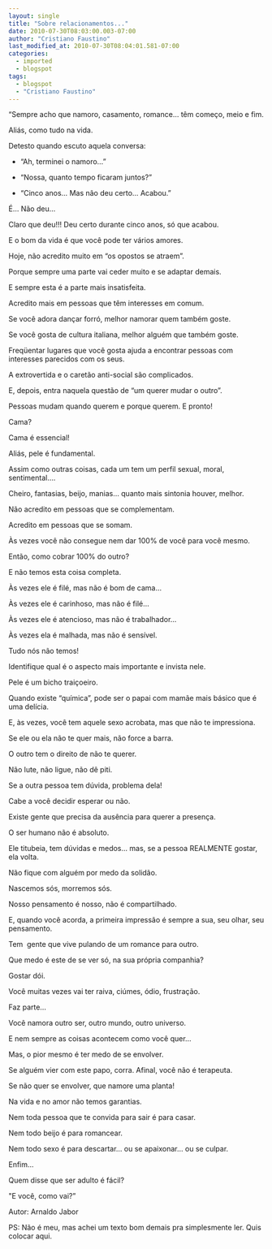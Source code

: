 ```yaml
---
layout: single
title: "Sobre relacionamentos..."
date: 2010-07-30T08:03:00.003-07:00
author: "Cristiano Faustino"
last_modified_at: 2010-07-30T08:04:01.581-07:00
categories:
  - imported
  - blogspot
tags:
  - blogspot
  - "Cristiano Faustino"
---
```


“Sempre acho que namoro, casamento, romance… têm começo, meio e fim.

Aliás, como tudo na vida.

Detesto quando escuto aquela conversa:

- “Ah, terminei o namoro…”

- “Nossa, quanto tempo ficaram juntos?”

- “Cinco anos… Mas não deu certo… Acabou.”

É… Não deu…



Claro que deu!!! Deu certo durante cinco anos, só que acabou.

E o bom da vida é que você pode ter vários amores.

Hoje, não acredito muito em “os opostos se atraem”.

Porque sempre uma parte vai ceder muito e se adaptar demais.

E sempre esta é a parte mais insatisfeita.

Acredito mais em pessoas que têm interesses em comum.

Se você adora dançar forró, melhor namorar quem também goste.

Se você gosta de cultura italiana, melhor alguém que também goste.

Freqüentar lugares que você gosta ajuda a encontrar pessoas com interesses parecidos com os seus.

A extrovertida e o caretão anti-social são complicados.

E, depois, entra naquela questão de “um querer mudar o outro”.

Pessoas mudam quando querem e porque querem. E pronto!

Cama?

Cama é essencial!

Aliás, pele é fundamental.

Assim como outras coisas, cada um tem um perfil sexual, moral, sentimental….

Cheiro, fantasias, beijo, manias… quanto mais sintonia houver, melhor.

Não acredito em pessoas que se complementam.

Acredito em pessoas que se somam.

Às vezes você não consegue nem dar 100% de você para você mesmo.

Então, como cobrar 100% do outro?

E não temos esta coisa completa.

Às vezes ele é filé, mas não é bom de cama…

Às vezes ele é carinhoso, mas não é filé…

Às vezes ele é atencioso, mas não é trabalhador…

Às vezes ela é malhada, mas não é sensível.

Tudo nós não temos!

Identifique qual é o aspecto mais importante e invista nele.

Pele é um bicho traiçoeiro.

Quando existe “química”, pode ser o papai com mamãe mais básico que é uma delícia.

E, às vezes, você tem aquele sexo acrobata, mas que não te impressiona.

Se ele ou ela não te quer mais, não force a barra.

O outro tem o direito de não te querer.

Não lute, não ligue, não dê piti.

Se a outra pessoa tem dúvida, problema dela!

Cabe a você decidir esperar ou não.

Existe gente que precisa da ausência para querer a presença.

O ser humano não é absoluto.

Ele titubeia, tem dúvidas e medos… mas, se a pessoa REALMENTE gostar, ela volta.

Não fique com alguém por medo da solidão.

Nascemos sós, morremos sós.

Nosso pensamento é nosso, não é compartilhado.

E, quando você acorda, a primeira impressão é sempre a sua, seu olhar, seu pensamento.

Tem  gente que vive pulando de um romance para outro.

Que medo é este de se ver só, na sua própria companhia?

Gostar dói.

Você muitas vezes vai ter raiva, ciúmes, ódio, frustração.

Faz parte…

Você namora outro ser, outro mundo, outro universo.

E nem sempre as coisas acontecem como você quer…

Mas, o pior mesmo é ter medo de se envolver.

Se alguém vier com este papo, corra. Afinal, você não é terapeuta.

Se não quer se envolver, que namore uma planta!

Na vida e no amor não temos garantias.

Nem toda pessoa que te convida para sair é para casar.

Nem todo beijo é para romancear.

Nem todo sexo é para descartar… ou se apaixonar… ou se culpar.

Enfim…

Quem disse que ser adulto é fácil?



"E você, como vai?”



Autor: Arnaldo Jabor

PS: Não é meu, mas achei um texto bom demais pra simplesmente ler. Quis colocar aqui.